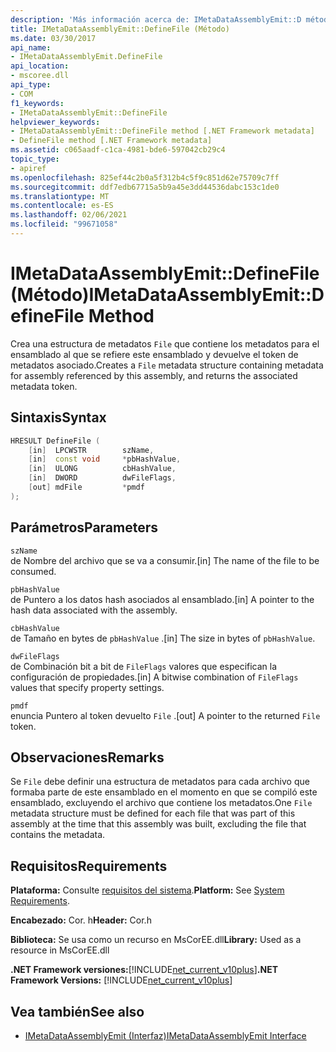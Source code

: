 ```yaml
---
description: 'Más información acerca de: IMetaDataAssemblyEmit::D método efineFile'
title: IMetaDataAssemblyEmit::DefineFile (Método)
ms.date: 03/30/2017
api_name:
- IMetaDataAssemblyEmit.DefineFile
api_location:
- mscoree.dll
api_type:
- COM
f1_keywords:
- IMetaDataAssemblyEmit::DefineFile
helpviewer_keywords:
- IMetaDataAssemblyEmit::DefineFile method [.NET Framework metadata]
- DefineFile method [.NET Framework metadata]
ms.assetid: c065aadf-c1ca-4981-bde6-597042cb29c4
topic_type:
- apiref
ms.openlocfilehash: 825ef44c2b0a5f312b4c5f9c851d62e75709c7ff
ms.sourcegitcommit: ddf7edb67715a5b9a45e3dd44536dabc153c1de0
ms.translationtype: MT
ms.contentlocale: es-ES
ms.lasthandoff: 02/06/2021
ms.locfileid: "99671058"
---
```

# <a name="imetadataassemblyemitdefinefile-method"></a><span data-ttu-id="e9739-103">IMetaDataAssemblyEmit::DefineFile (Método)</span><span class="sxs-lookup"><span data-stu-id="e9739-103">IMetaDataAssemblyEmit::DefineFile Method</span></span>

<span data-ttu-id="e9739-104">Crea una estructura de metadatos `File` que contiene los metadatos para el ensamblado al que se refiere este ensamblado y devuelve el token de metadatos asociado.</span><span class="sxs-lookup"><span data-stu-id="e9739-104">Creates a `File` metadata structure containing metadata for assembly referenced by this assembly, and returns the associated metadata token.</span></span>  
  
## <a name="syntax"></a><span data-ttu-id="e9739-105">Sintaxis</span><span class="sxs-lookup"><span data-stu-id="e9739-105">Syntax</span></span>  
  
```cpp  
HRESULT DefineFile (  
    [in]  LPCWSTR        szName,
    [in]  const void     *pbHashValue,
    [in]  ULONG          cbHashValue,  
    [in]  DWORD          dwFileFlags,  
    [out] mdFile         *pmdf  
);  
```  
  
## <a name="parameters"></a><span data-ttu-id="e9739-106">Parámetros</span><span class="sxs-lookup"><span data-stu-id="e9739-106">Parameters</span></span>  

 `szName`  
 <span data-ttu-id="e9739-107">de Nombre del archivo que se va a consumir.</span><span class="sxs-lookup"><span data-stu-id="e9739-107">[in] The name of the file to be consumed.</span></span>  
  
 `pbHashValue`  
 <span data-ttu-id="e9739-108">de Puntero a los datos hash asociados al ensamblado.</span><span class="sxs-lookup"><span data-stu-id="e9739-108">[in] A pointer to the hash data associated with the assembly.</span></span>  
  
 `cbHashValue`  
 <span data-ttu-id="e9739-109">de Tamaño en bytes de `pbHashValue` .</span><span class="sxs-lookup"><span data-stu-id="e9739-109">[in] The size in bytes of `pbHashValue`.</span></span>  
  
 `dwFileFlags`  
 <span data-ttu-id="e9739-110">de Combinación bit a bit de `FileFlags` valores que especifican la configuración de propiedades.</span><span class="sxs-lookup"><span data-stu-id="e9739-110">[in] A bitwise combination of `FileFlags` values that specify property settings.</span></span>  
  
 `pmdf`  
 <span data-ttu-id="e9739-111">enuncia Puntero al token devuelto `File` .</span><span class="sxs-lookup"><span data-stu-id="e9739-111">[out] A pointer to the returned `File` token.</span></span>  
  
## <a name="remarks"></a><span data-ttu-id="e9739-112">Observaciones</span><span class="sxs-lookup"><span data-stu-id="e9739-112">Remarks</span></span>  

 <span data-ttu-id="e9739-113">Se `File` debe definir una estructura de metadatos para cada archivo que formaba parte de este ensamblado en el momento en que se compiló este ensamblado, excluyendo el archivo que contiene los metadatos.</span><span class="sxs-lookup"><span data-stu-id="e9739-113">One `File` metadata structure must be defined for each file that was part of this assembly at the time that this assembly was built, excluding the file that contains the metadata.</span></span>  
  
## <a name="requirements"></a><span data-ttu-id="e9739-114">Requisitos</span><span class="sxs-lookup"><span data-stu-id="e9739-114">Requirements</span></span>  

 <span data-ttu-id="e9739-115">**Plataforma:** Consulte [requisitos del sistema](../../get-started/system-requirements.md).</span><span class="sxs-lookup"><span data-stu-id="e9739-115">**Platform:** See [System Requirements](../../get-started/system-requirements.md).</span></span>  
  
 <span data-ttu-id="e9739-116">**Encabezado:** Cor. h</span><span class="sxs-lookup"><span data-stu-id="e9739-116">**Header:** Cor.h</span></span>  
  
 <span data-ttu-id="e9739-117">**Biblioteca:** Se usa como un recurso en MsCorEE.dll</span><span class="sxs-lookup"><span data-stu-id="e9739-117">**Library:** Used as a resource in MsCorEE.dll</span></span>  
  
 <span data-ttu-id="e9739-118">**.NET Framework versiones:**[!INCLUDE[net_current_v10plus](../../../../includes/net-current-v10plus-md.md)]</span><span class="sxs-lookup"><span data-stu-id="e9739-118">**.NET Framework Versions:** [!INCLUDE[net_current_v10plus](../../../../includes/net-current-v10plus-md.md)]</span></span>  
  
## <a name="see-also"></a><span data-ttu-id="e9739-119">Vea también</span><span class="sxs-lookup"><span data-stu-id="e9739-119">See also</span></span>

- [<span data-ttu-id="e9739-120">IMetaDataAssemblyEmit (Interfaz)</span><span class="sxs-lookup"><span data-stu-id="e9739-120">IMetaDataAssemblyEmit Interface</span></span>](imetadataassemblyemit-interface.md)
